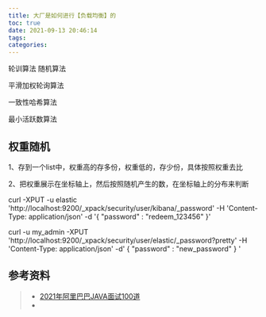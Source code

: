 ```yaml
---
title: 大厂是如何进行【负载均衡】的
toc: true
date: 2021-09-13 20:46:14
tags:
categories:
---
```




轮训算法 随机算法

平滑加权轮询算法

一致性哈希算法

最小活跃数算法





## 权重随机

1、存到一个list中，权重高的存多份，权重低的，存少份，具体按照权重去比

2、把权重展示在坐标轴上，然后按照随机产生的数，在坐标轴上的分布来判断





curl -XPUT -u elastic 'http://localhost:9200/_xpack/security/user/kibana/_password'  -H 'Content-Type: application/json' -d '{  "password" : "redeem_123456" }'



curl -u my_admin -XPUT 'http://localhost:9200/_xpack/security/user/elastic/_password?pretty' -H 'Content-Type: application/json' -d' {  "password" : "new_password" } ' 









## 参考资料
> - [2021年阿里巴巴JAVA面试100道](https://www.bilibili.com/video/BV1vz4y1679x?p=45)
> - []()


